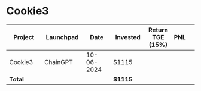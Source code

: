 # Cookie3



<table data-full-width="true"><thead><tr><th width="152">Project</th><th width="138">Launchpad</th><th width="132">Date</th><th width="133">Invested</th><th>Return TGE (15%)</th><th>PNL</th><th></th></tr></thead><tbody><tr><td>Cookie3</td><td>ChainGPT</td><td>10-06-2024</td><td>$1115</td><td></td><td></td><td></td></tr><tr><td><strong>Total</strong></td><td></td><td></td><td><strong>$1115</strong></td><td></td><td></td><td></td></tr></tbody></table>

